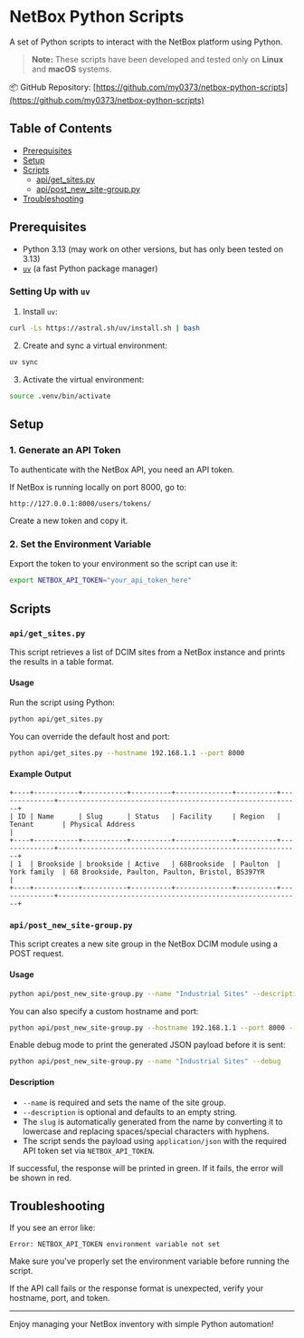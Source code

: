 # NetBox Python Scripts

A set of Python scripts to interact with the NetBox platform using Python.

> **Note:** These scripts have been developed and tested only on **Linux** and **macOS** systems.

📦 GitHub Repository: [https://github.com/my0373/netbox-python-scripts](https://github.com/my0373/netbox-python-scripts)

## Table of Contents

- [Prerequisites](#prerequisites)
- [Setup](#setup)
- [Scripts](#scripts)
  - [api/get_sites.py](#apigetsitespy)
  - [api/post_new_site-group.py](#apipost_new_site-grouppy)
- [Troubleshooting](#troubleshooting)

## Prerequisites

- Python 3.13 (may work on other versions, but has only been tested on 3.13)
- [`uv`](https://github.com/astral-sh/uv) (a fast Python package manager)

### Setting Up with `uv`

1. Install `uv`:
```bash
curl -Ls https://astral.sh/uv/install.sh | bash
```

2. Create and sync a virtual environment:
```bash
uv sync
```

3. Activate the virtual environment:
```bash
source .venv/bin/activate
```

## Setup

### 1. Generate an API Token

To authenticate with the NetBox API, you need an API token.

If NetBox is running locally on port 8000, go to:

```
http://127.0.0.1:8000/users/tokens/
```

Create a new token and copy it.

### 2. Set the Environment Variable

Export the token to your environment so the script can use it:
```bash
export NETBOX_API_TOKEN="your_api_token_here"
```

## Scripts

### `api/get_sites.py`

This script retrieves a list of DCIM sites from a NetBox instance and prints the results in a table format.

#### Usage

Run the script using Python:
```bash
python api/get_sites.py
```

You can override the default host and port:
```bash
python api/get_sites.py --hostname 192.168.1.1 --port 8000
```

#### Example Output

```
+----+-----------+-----------+----------+--------------+----------+--------------+------------------------------------------------------------+
| ID | Name      | Slug      | Status   | Facility     | Region   | Tenant       | Physical Address                                            |
+----+-----------+-----------+----------+--------------+----------+--------------+------------------------------------------------------------+
| 1  | Brookside | brookside | Active   | 68Brookside  | Paulton  | York family  | 68 Brookside, Paulton, Paulton, Bristol, BS397YR         |
+----+-----------+-----------+----------+--------------+----------+--------------+------------------------------------------------------------+
```

### `api/post_new_site-group.py`

This script creates a new site group in the NetBox DCIM module using a POST request.

#### Usage

```bash
python api/post_new_site-group.py --name "Industrial Sites" --description "The industrial sites"
```

You can also specify a custom hostname and port:
```bash
python api/post_new_site-group.py --hostname 192.168.1.1 --port 8000 --name "Industrial Sites"
```

Enable debug mode to print the generated JSON payload before it is sent:
```bash
python api/post_new_site-group.py --name "Industrial Sites" --debug
```

#### Description

- `--name` is required and sets the name of the site group.
- `--description` is optional and defaults to an empty string.
- The `slug` is automatically generated from the name by converting it to lowercase and replacing spaces/special characters with hyphens.
- The script sends the payload using `application/json` with the required API token set via `NETBOX_API_TOKEN`.

If successful, the response will be printed in green. If it fails, the error will be shown in red.

## Troubleshooting

If you see an error like:
```
Error: NETBOX_API_TOKEN environment variable not set
```
Make sure you've properly set the environment variable before running the script.

If the API call fails or the response format is unexpected, verify your hostname, port, and token.

---

Enjoy managing your NetBox inventory with simple Python automation!
